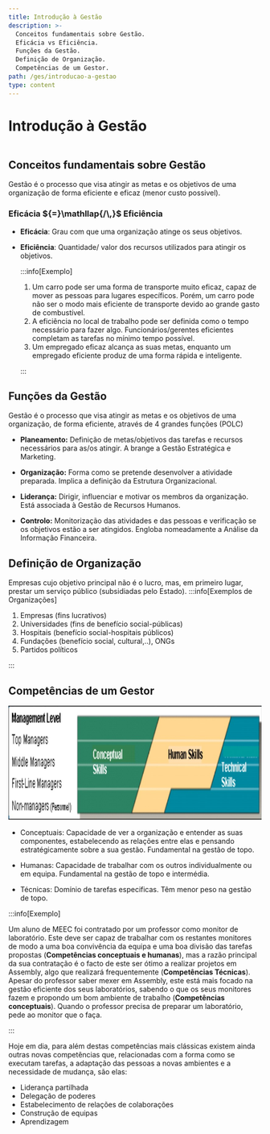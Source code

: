 ```yaml
---
title: Introdução à Gestão
description: >-
  Conceitos fundamentais sobre Gestão.
  Eficácia vs Eficiência.
  Funções da Gestão.
  Definição de Organização.
  Competências de um Gestor.
path: /ges/introducao-a-gestao
type: content
---
```


# Introdução à Gestão

```toc

```

## Conceitos fundamentais sobre Gestão

Gestão é o processo que visa atingir as metas e os objetivos de uma organização de forma eficiente e eficaz (menor custo possivel).

### **Eficácia** ${=}\mathllap{/\,}$ **Eficiência**

- **Eficácia**: Grau com que uma organização atinge os seus objetivos.

- **Eficiência**: Quantidade/ valor dos recursos utilizados para atingir os objetivos.

  :::info[Exemplo]

  1. Um carro pode ser uma forma de transporte muito eficaz, capaz de mover as pessoas para lugares específicos. Porém, um carro pode não ser o modo mais eficiente de transporte devido ao grande gasto de combustível.
  2. A eficiência no local de trabalho pode ser definida como o tempo necessário para fazer algo. Funcionários/gerentes eficientes completam as tarefas no mínimo tempo possível.
  3. Um empregado eficaz alcança as suas metas, enquanto um empregado eficiente produz de uma forma rápida e inteligente.

  :::

## Funções da Gestão

Gestão é o processo que visa atingir as metas e os objetivos de uma organização, de forma eficiente, através de 4 grandes funções (POLC)

- **Planeamento:** Definição de metas/objetivos das tarefas e recursos necessários para as/os atingir. A brange a Gestão Estratégica e Marketing.

- **Organização:** Forma como se pretende desenvolver a atividade preparada. Implica a definição da Estrutura Organizacional.

- **Liderança:** Dirigir, influenciar e motivar os membros da organização. Está associada à Gestão de Recursos Humanos.

- **Controlo:** Monitorização das atividades e das pessoas e verificação se os objetivos estão a ser atingidos. Engloba nomeadamente a Análise da Informação Financeira.

## Definição de Organização

Empresas cujo objetivo principal não é o lucro, mas, em primeiro lugar, prestar um serviço público (subsidiadas pelo Estado).
:::info[Exemplos de Organizações]

1. Empresas (fins lucrativos)
2. Universidades (fins de benefício social-públicas)
3. Hospitais (benefício social-hospitais públicos)
4. Fundações (benefício social, cultural,..), ONGs
5. Partidos políticos

:::

## Competências de um Gestor

![Management Level](./assets/0001-management-level.jpg#dark=1)

- Conceptuais: Capacidade de ver a organização e entender as suas componentes, estabelecendo as relações entre elas e pensando estratégicamente sobre a sua gestão. Fundamental na gestão de topo.

- Humanas: Capacidade de trabalhar com os outros individualmente ou em equipa. Fundamental na gestão de topo e intermédia.

- Técnicas: Domínio de tarefas especificas. Têm menor peso na gestão de topo.

:::info[Exemplo]

Um aluno de MEEC foi contratado por um professor como monitor de laboratório. Este deve ser capaz de trabalhar com os restantes monitores de modo a uma boa convivência da equipa e uma boa divisão das tarefas propostas (**Competências conceptuais e humanas**), mas a razão principal da sua contratação é o facto de este ser ótimo a realizar projetos em Assembly, algo que realizará frequentemente (**Competências Técnicas**). Apesar do professor saber mexer em Assembly, este está mais focado na gestão eficiente dos seus laboratórios, sabendo o que os seus monitores fazem e propondo um bom ambiente de trabalho (**Competências conceptuais**). Quando o professor precisa de preparar um laboratório, pede ao monitor que o faça.

:::

Hoje em dia, para além destas competências mais clássicas existem ainda outras novas competências que, relacionadas com a forma como se executam tarefas, a adaptação das pessoas a novas ambientes e a necessidade de mudança, são elas:

- Liderança partilhada
- Delegação de poderes
- Estabelecimento de relações de colaborações
- Construção de equipas
- Aprendizagem
